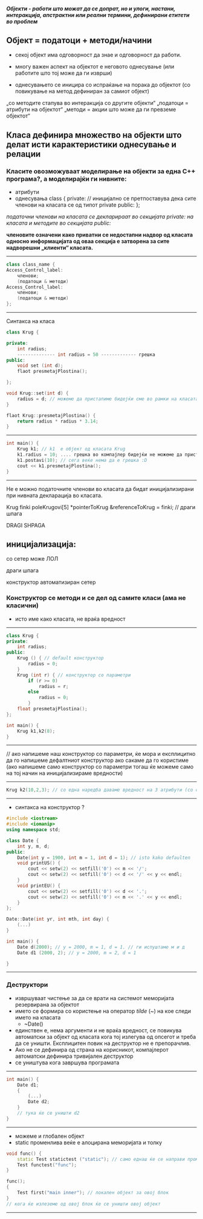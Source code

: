 ##### Објекти - работи што можат да се допрат, но и улоги, настани, интеракција, апстрактни или реални термини, дефинирани етитети во проблем

## Објект = податоци + методи/начини

 - секој објект има одговорност да знае и одговорност да работи.

- многу важен аспект на објектот е неговото однесување (или работите што тој може да ги изврши)

- однесувањето се иницира со испраќање на порака до објектот (со повикување на метод дефиниран за самиот објект)

„со методите стапува во интеракција со другите објекти“
„податоци = атрибути на објектот“
„методи = акции што може да ги превземе објектот“

## Класа дефинира множество на објекти што делат исти карактеристики однесување и релации

### Класите овозможуваат моделирање на објекти за една С++ програма?, а моделирајќи ги нивните:
- атрибути 
- однесувања
class {
	private: // иницијално се претпоставува дека сите членови на класата се од типот private
	public: 
};

*податочни членови на класата се декларираат во секцијата private: на класата и методите во секцијата public:*

**членовите означени како приватни се недостапни надвор од класата односно информацијата од оваа секција е затворена за сите надворешни „клиенти“ класата.**

---
```c++
class class_name {
Access_Control_label:
	членови;
	(податоци & методи)
Access_Control_label:
	членови;
	(податоци & методи)
};
```
---
 Синтакса на класа
```c++
class Krug {

private:
	int radius;
	-------------- int radius = 50 ------------- грешка
public:
	void set (int d);
	flaot presmetajPlostina();

};

void Krug::set(int d) {
	radius = d; // можеме да пристапиме бидејќи сме во рамки на класата
}

flaot Krug::presmetajPlostina() {
	return radius * radius * 3.14;
}
```
---
```c++
int main() {
	Krug k1; // k1  е објект од класата Krug
	k1.radius = 10; .... грешка во компајлер бидејќи не можеме да пристапиме во радиус бидејќи е приватен VIP ;)
	k1.postavi(10); // сега веќе нема да е грешка :D
	cout <<	k1.presmetajPlostina();
}
```
---
Не е можно податочните членови во класата да бидат иницијализирани при нивната декларација во класата.

Krug finki
poleKrugovi[5]
*pointerToKrug
&referenceToKrug = finki; // драги шпага

DRAGI SHPAGA

## иницијализација:

со сетер може
 ЛОЛ


драги шпага

конструктор автоматизиран сетер

### Конструктор се методи и се дел од самите класи (ама не класични)
- исто име како класата, не враќа вредност
---
```c++
class Krug {
private:
	int radius;
public:
	Krug () { // default конструктор
		radius = 0;
	}
	Krug (int r) { // конструктор со параметри
		if (r >= 0) 
			radius = r;
		else 
			radius = 0;
		}
	float presmetajPlostina();
};

int main() {
	Krug k1,k2(8);
}
```
---
// ако напишеме наш конструктор со параметри, ќе мора и експлицитно да го напишеме дефалтниот конструктор ако сакаме да го користиме (ако напишеме само конструктор со параметри тогаш ќе можеме само на тој начин на иницијализираме вредности)

---
```c++
Krug k2(10,2,3); // со една наредба даваме вредност на 3 атрибути (со сетери ќе беше долго)
```
---
- синтакса на конструктор ?
```c++
#include <iostream>
#include <iomanip>
using namespace std;

class Date {
	int y, m, d;
public:
	Date(int y = 1900, int m = 1, int d = 1); // isto kako defaulten
	void printUS() {
		cout << setw(2) << setfill('0') << m << '/';
		cout << setw(2) << setfill('0') << d << '/' << y << endl;
	}
	void printEU() {
		cout << setw(2) << setfill('0') << d << '.';
		cout << setw(2) << setfill('0') << m << '.' << y << endl;
	}
};

Date::Date(int yr, int mth, int day) {
	(...)
}

int main() {
	Date d(2000); // y = 2000, m = 1, d = 1. // ги испуштаме м и д
	Date d1 (2000, 2); // y = 2000, m = 2, d = 1 

}
```
---
### Деструктори
- извршуваат чистење за да се врати на системот меморијата резервирана за објектот
- името се формира со користење на оператор *tilde* (~) на кое следи името на класата
	- ~Date()
- единствен е, нема аргументи и не враќа вредност, се повикува автоматски за објект од класата кога тој излегува од опсегот и треба да се уништи. Експлицитен повик на деструктор не е препорачлив.
- Ако не се дефинира од страна на корисникот, компајлерот автоматски дефинира тривијален деструктор
- се уништува кога завршува програмата
---
```c++
int main() {
	Date d1;
	{
		(...)
		Date d2;
	}
	// тука ќе се уништи d2
}
```
---
- можеме и глобален објект
- static променлива веќе е алоцирана меморијата и толку
```c++
void func() {
	static Test statictest ("static"); // само еднаш ќе се направи променливата, по вторпат ако ја повикаме функцијата, оваа статик променлива нема да се направи уште еднаш (веќе е направена?)
	Test functest("func");
}

func();
{
	Test first("main inner"); // локален објект за овој блок
}
// кога ќе излеземе од овој блок ќе се уништи овој објект
```
---
